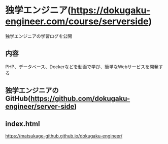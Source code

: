# 独学エンジニア(https://dokugaku-engineer.com/course/serverside)
独学エンジニアの学習ログを公開
## 内容
PHP、データベース、Dockerなどを動画で学び、簡単なWebサービスを開発する

## 独学エンジニアのGitHub(https://github.com/dokugaku-engineer/server-side)

## index.html
https://matsukage-github.github.io/dokugaku-engineer/
